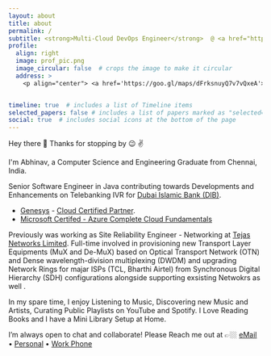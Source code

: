```yaml
---
layout: about
title: about
permalink: /
subtitle: <strong>Multi-Cloud DevOps Engineer</strong>  @ <a href="https://servion.com/">Servion Global Solutions</a>  •  learn ⇄ imagine ⇆ build
profile:
  align: right
  image: prof_pic.png
  image_circular: false  # crops the image to make it circular
  address: >
    <p align="center"> <a href='https://goo.gl/maps/dFrksnuyQ7v7vQxeA'> Home</a>  •  <a href='https://goo.gl/maps/ZQHfgY8U3ipm3pYn9'> Office </a> </p>


timeline: true  # includes a list of Timeline items
selected_papers: false # includes a list of papers marked as "selected={true}"
social: true  # includes social icons at the bottom of the page
---
```


Hey there :wave: Thanks for stopping by :wink: :v:

I'm Abhinav, a Computer Science and Engineering Graduate from Chennai, India.

Senior Software Engineer in Java contributing towards Developments and Enhancements on Telebanking IVR for [Dubai Islamic Bank (DIB)](https://www.dib.ae).

- [Genesys](https://www.genesys.com/en-sg/genesys-cloud) - [Cloud Certified Partner](https://www.credly.com/badges/52c41d7a-b5da-434b-9651-ce84bd20c0d4/public_url).
- [Microsoft Certifed - Azure Complete Cloud Fundamentals](https://www.linkedin.com/posts/abhinavbharadwajr_microsoft-azure-activity-6983442038218272768-2x2f?utm_source=share&utm_medium=member_desktop)

Previously was working as Site Reliability Engineer - Networking at [Tejas Networks Limited](https://www.tejasnetworks.com/). Full-time involved in provisioning new Transport Layer Equipments (MuX and De-MuX) based on Optical Transport Network (OTN) and Dense wavelength-division multiplexing (DWDM) and upgrading Network Rings for majar ISPs (TCL, Bharthi Airtel) from Synchronous Digital Hierarchy (SDH) configurations alongside supporting exsisting Netwokrs as well  .

In my spare time, I enjoy Listening to Music, Discovering new Music and Artists, Curating Public Playlists on YouTube and Spotify. I Love Reading Books and I have a Mini Library Setup at Home.

I’m always open to chat and collaborate! Please Reach me out at 👉🏼 [eMail](mailto:abhinavbharadwajr@gmail.com)  •  [Personal](tel:+919500188610)  •  [Work Phone](tel:+917200361295)

